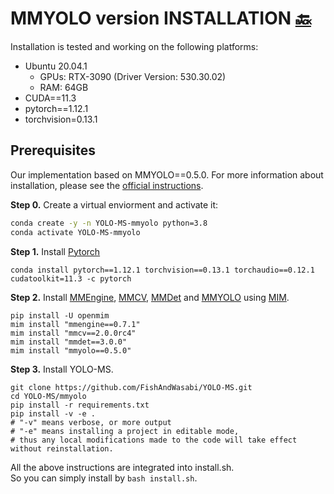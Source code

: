 # MMYOLO version INSTALLATION [🔙](../README.md)

Installation is tested and working on the following platforms:

- Ubuntu 20.04.1
  - GPUs: RTX-3090 (Driver Version: 530.30.02)
  - RAM: 64GB
- CUDA==11.3
- pytorch==1.12.1
- torchvision=0.13.1


## Prerequisites

Our implementation based on MMYOLO==0.5.0. For more information about installation, please see the [official instructions](https://mmyolo.readthedocs.io/en/latest/).


**Step 0.** Create a virtual enviorment and activate it:

```bash
conda create -y -n YOLO-MS-mmyolo python=3.8
conda activate YOLO-MS-mmyolo
```


**Step 1.** Install [Pytorch](https://pytorch.org)

```shell
conda install pytorch==1.12.1 torchvision==0.13.1 torchaudio==0.12.1 cudatoolkit=11.3 -c pytorch
```


**Step 2.** Install [MMEngine](https://github.com/open-mmlab/mmengine), [MMCV](https://github.com/open-mmlab/mmcv), [MMDet](https://github.com/open-mmlab/mmdet) and [MMYOLO](https://github.com/open-mmlab/mmyolo) using [MIM](https://github.com/open-mmlab/mim).

```shell
pip install -U openmim
mim install "mmengine==0.7.1"
mim install "mmcv==2.0.0rc4"
mim install "mmdet==3.0.0"
mim install "mmyolo==0.5.0"
```


**Step 3.** Install YOLO-MS.

```shell
git clone https://github.com/FishAndWasabi/YOLO-MS.git
cd YOLO-MS/mmyolo
pip install -r requirements.txt
pip install -v -e .
# "-v" means verbose, or more output
# "-e" means installing a project in editable mode,
# thus any local modifications made to the code will take effect without reinstallation.
```

All the above instructions are integrated into install.sh.<br/>
So you can simply install by `bash install.sh`.
